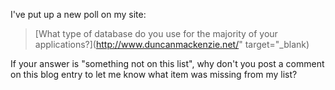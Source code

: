 I've put up a new poll on my site:

> [What type of database do you use for the majority of your applications?](http://www.duncanmackenzie.net/" target="_blank)



If your answer is "something not on this list", why don't you post a comment on this blog entry to let me know what item was missing from my list?